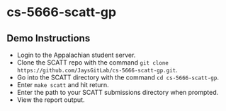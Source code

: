 # cs-5666-scatt-gp

## Demo Instructions
* Login to the Appalachian student server.
* Clone the SCATT repo with the command `git clone https://github.com/JaysGitLab/cs-5666-scatt-gp.git`.
* Go into the SCATT directory with the command `cd cs-5666-scatt-gp`.
* Enter `make scatt` and hit return.
* Enter the path to your SCATT submissions directory when prompted.
* View the report output.
